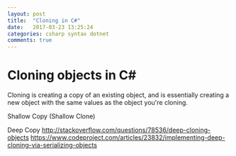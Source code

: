 ```yaml
---
layout: post
title:  "Cloning in C#"
date:   2017-03-23 13:25:24
categories: csharp syntax dotnet
comments: true
---
```

# Cloning objects in C#
Cloning is creating a copy of an existing object, and is essentially creating a new object with the same values as the object you're cloning.


Shallow Copy (Shallow Clone)

Deep Copy
http://stackoverflow.com/questions/78536/deep-cloning-objects
https://www.codeproject.com/articles/23832/implementing-deep-cloning-via-serializing-objects

